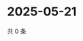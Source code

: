 # 2025-05-21

共 0 条

<!-- BEGIN ZHIHUVIDEO -->
<!-- 最后更新时间 Wed May 21 2025 12:15:35 GMT+0800 (China Standard Time) -->

<!-- END ZHIHUVIDEO -->
